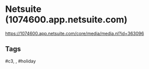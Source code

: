 # Netsuite (1074600.app.netsuite.com)

<https://1074600.app.netsuite.com/core/media/media.nl?id=363096>

## Tags

#c3, , #holiday
